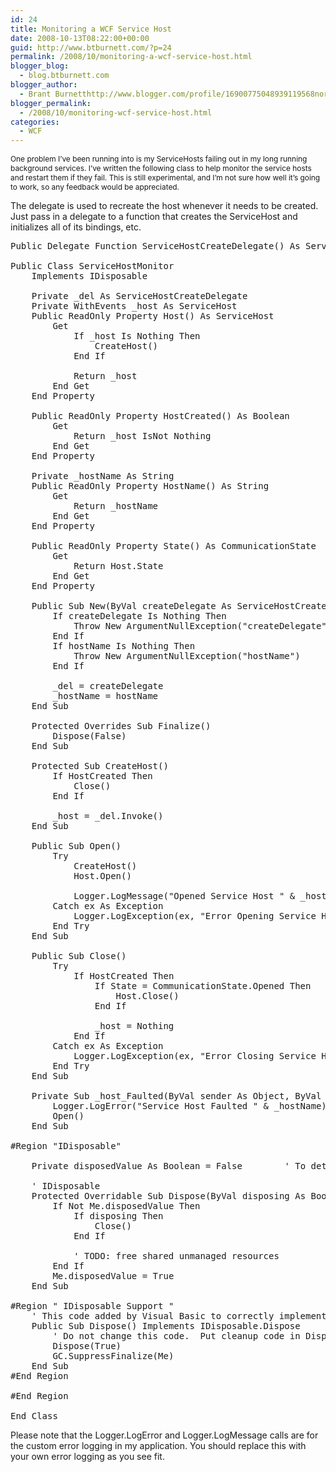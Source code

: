 ```yaml
---
id: 24
title: Monitoring a WCF Service Host
date: 2008-10-13T08:22:00+00:00
guid: http://www.btburnett.com/?p=24
permalink: /2008/10/monitoring-a-wcf-service-host.html
blogger_blog:
  - blog.btburnett.com
blogger_author:
  - Brant Burnetthttp://www.blogger.com/profile/16900775048939119568noreply@blogger.com
blogger_permalink:
  - /2008/10/monitoring-wcf-service-host.html
categories:
  - WCF
---
```

<span style="font-size:85%;">One problem I&#8217;ve been running into is my ServiceHosts failing out in my long running background services. I&#8217;ve written the following class to help monitor the service hosts and restart them if they fail. This is still experimental, and I&#8217;m not sure how well it&#8217;s going to work, so any feedback would be appreciated.</span>

The delegate is used to recreate the host whenever it needs to be created. Just pass in a delegate to a function that creates the ServiceHost and initializes all of its bindings, etc.<!-- code formatted by http://manoli.net/csharpformat/ -->

<pre class="csharpcode"><span class="kwrd">Public</span> <span class="kwrd">Delegate</span> <span class="kwrd">Function</span> ServiceHostCreateDelegate() <span class="kwrd">As</span> ServiceHost

<span class="kwrd">Public</span> <span class="kwrd">Class</span> ServiceHostMonitor
    <span class="kwrd">Implements</span> IDisposable

    <span class="kwrd">Private</span> _del <span class="kwrd">As</span> ServiceHostCreateDelegate
    <span class="kwrd">Private</span> <span class="kwrd">WithEvents</span> _host <span class="kwrd">As</span> ServiceHost
    <span class="kwrd">Public</span> <span class="kwrd">ReadOnly</span> <span class="kwrd">Property</span> Host() <span class="kwrd">As</span> ServiceHost
        <span class="kwrd">Get</span>
            <span class="kwrd">If</span> _host <span class="kwrd">Is</span> <span class="kwrd">Nothing</span> <span class="kwrd">Then</span>
                CreateHost()
            <span class="kwrd">End</span> <span class="kwrd">If</span>

            <span class="kwrd">Return</span> _host
        <span class="kwrd">End</span> <span class="kwrd">Get</span>
    <span class="kwrd">End</span> <span class="kwrd">Property</span>

    <span class="kwrd">Public</span> <span class="kwrd">ReadOnly</span> <span class="kwrd">Property</span> HostCreated() <span class="kwrd">As</span> <span class="kwrd">Boolean</span>
        <span class="kwrd">Get</span>
            <span class="kwrd">Return</span> _host IsNot <span class="kwrd">Nothing</span>
        <span class="kwrd">End</span> <span class="kwrd">Get</span>
    <span class="kwrd">End</span> <span class="kwrd">Property</span>

    <span class="kwrd">Private</span> _hostName <span class="kwrd">As</span> <span class="kwrd">String</span>
    <span class="kwrd">Public</span> <span class="kwrd">ReadOnly</span> <span class="kwrd">Property</span> HostName() <span class="kwrd">As</span> <span class="kwrd">String</span>
        <span class="kwrd">Get</span>
            <span class="kwrd">Return</span> _hostName
        <span class="kwrd">End</span> <span class="kwrd">Get</span>
    <span class="kwrd">End</span> <span class="kwrd">Property</span>

    <span class="kwrd">Public</span> <span class="kwrd">ReadOnly</span> <span class="kwrd">Property</span> State() <span class="kwrd">As</span> CommunicationState
        <span class="kwrd">Get</span>
            <span class="kwrd">Return</span> Host.State
        <span class="kwrd">End</span> <span class="kwrd">Get</span>
    <span class="kwrd">End</span> <span class="kwrd">Property</span>

    <span class="kwrd">Public</span> <span class="kwrd">Sub</span> <span class="kwrd">New</span>(<span class="kwrd">ByVal</span> createDelegate <span class="kwrd">As</span> ServiceHostCreateDelegate, <span class="kwrd">ByVal</span> hostName <span class="kwrd">As</span> <span class="kwrd">String</span>)
        <span class="kwrd">If</span> createDelegate <span class="kwrd">Is</span> <span class="kwrd">Nothing</span> <span class="kwrd">Then</span>
            <span class="kwrd">Throw</span> <span class="kwrd">New</span> ArgumentNullException(<span class="str">"createDelegate"</span>)
        <span class="kwrd">End</span> <span class="kwrd">If</span>
        <span class="kwrd">If</span> hostName <span class="kwrd">Is</span> <span class="kwrd">Nothing</span> <span class="kwrd">Then</span>
            <span class="kwrd">Throw</span> <span class="kwrd">New</span> ArgumentNullException(<span class="str">"hostName"</span>)
        <span class="kwrd">End</span> <span class="kwrd">If</span>

        _del = createDelegate
        _hostName = hostName
    <span class="kwrd">End</span> <span class="kwrd">Sub</span>

    <span class="kwrd">Protected</span> <span class="kwrd">Overrides</span> <span class="kwrd">Sub</span> Finalize()
        Dispose(<span class="kwrd">False</span>)
    <span class="kwrd">End</span> <span class="kwrd">Sub</span>

    <span class="kwrd">Protected</span> <span class="kwrd">Sub</span> CreateHost()
        <span class="kwrd">If</span> HostCreated <span class="kwrd">Then</span>
            Close()
        <span class="kwrd">End</span> <span class="kwrd">If</span>

        _host = _del.Invoke()
    <span class="kwrd">End</span> <span class="kwrd">Sub</span>

    <span class="kwrd">Public</span> <span class="kwrd">Sub</span> Open()
        <span class="kwrd">Try</span>
            CreateHost()
            Host.Open()

            Logger.LogMessage(<span class="str">"Opened Service Host "</span> & _hostName)
        <span class="kwrd">Catch</span> ex <span class="kwrd">As</span> Exception
            Logger.LogException(ex, <span class="str">"Error Opening Service Host "</span> & _hostName)
        <span class="kwrd">End</span> <span class="kwrd">Try</span>
    <span class="kwrd">End</span> <span class="kwrd">Sub</span>

    <span class="kwrd">Public</span> <span class="kwrd">Sub</span> Close()
        <span class="kwrd">Try</span>
            <span class="kwrd">If</span> HostCreated <span class="kwrd">Then</span>
                <span class="kwrd">If</span> State = CommunicationState.Opened <span class="kwrd">Then</span>
                    Host.Close()
                <span class="kwrd">End</span> <span class="kwrd">If</span>

                _host = <span class="kwrd">Nothing</span>
            <span class="kwrd">End</span> <span class="kwrd">If</span>
        <span class="kwrd">Catch</span> ex <span class="kwrd">As</span> Exception
            Logger.LogException(ex, <span class="str">"Error Closing Service Host "</span> & _hostName)
        <span class="kwrd">End</span> <span class="kwrd">Try</span>
    <span class="kwrd">End</span> <span class="kwrd">Sub</span>

    <span class="kwrd">Private</span> <span class="kwrd">Sub</span> _host_Faulted(<span class="kwrd">ByVal</span> sender <span class="kwrd">As</span> <span class="kwrd">Object</span>, <span class="kwrd">ByVal</span> e <span class="kwrd">As</span> System.EventArgs) <span class="kwrd">Handles</span> _host.Faulted
        Logger.LogError(<span class="str">"Service Host Faulted "</span> & _hostName)
        Open()
    <span class="kwrd">End</span> <span class="kwrd">Sub</span>

<span class="preproc">#Region</span> <span class="str">"IDisposable"</span>

    <span class="kwrd">Private</span> disposedValue <span class="kwrd">As</span> <span class="kwrd">Boolean</span> = <span class="kwrd">False</span>        <span class="rem">' To detect redundant calls</span>

    <span class="rem">' IDisposable</span>
    <span class="kwrd">Protected</span> <span class="kwrd">Overridable</span> <span class="kwrd">Sub</span> Dispose(<span class="kwrd">ByVal</span> disposing <span class="kwrd">As</span> <span class="kwrd">Boolean</span>)
        <span class="kwrd">If</span> <span class="kwrd">Not</span> <span class="kwrd">Me</span>.disposedValue <span class="kwrd">Then</span>
            <span class="kwrd">If</span> disposing <span class="kwrd">Then</span>
                Close()
            <span class="kwrd">End</span> <span class="kwrd">If</span>

            <span class="rem">' TODO: free shared unmanaged resources</span>
        <span class="kwrd">End</span> <span class="kwrd">If</span>
        <span class="kwrd">Me</span>.disposedValue = <span class="kwrd">True</span>
    <span class="kwrd">End</span> <span class="kwrd">Sub</span>

<span class="preproc">#Region</span> <span class="str">" IDisposable Support "</span>
    <span class="rem">' This code added by Visual Basic to correctly implement the disposable pattern.</span>
    <span class="kwrd">Public</span> <span class="kwrd">Sub</span> Dispose() <span class="kwrd">Implements</span> IDisposable.Dispose
        <span class="rem">' Do not change this code.  Put cleanup code in Dispose(ByVal disposing As Boolean) above.</span>
        Dispose(<span class="kwrd">True</span>)
        GC.SuppressFinalize(<span class="kwrd">Me</span>)
    <span class="kwrd">End</span> <span class="kwrd">Sub</span>
<span class="preproc">#End Region</span>

<span class="preproc">#End Region</span>

<span class="kwrd">End</span> Class</pre>

Please note that the Logger.LogError and Logger.LogMessage calls are for the custom error logging in my application. You should replace this with your own error logging as you see fit.